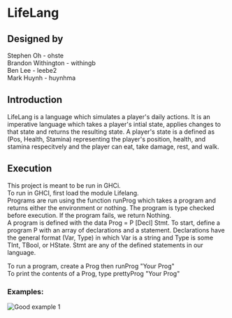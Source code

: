 # LifeLang
## Designed by
Stephen Oh - ohste  
Brandon Withington - withingb  
Ben Lee - leebe2  
Mark Huynh - huynhma  

## Introduction
LifeLang is a language which simulates a player's daily actions. It is an imperative language which takes a player's intial state, applies changes to that state and returns the resulting state. A player's state is a defined as (Pos, Health, Stamina) representing the player's position, health, and stamina respecitvely and the player can eat, take damage, rest, and walk. 

## Execution
This project is meant to be run in GHCi.  
To run in GHCI, first load the module Lifelang.  
Programs are run using the function runProg which takes a program and returns either the environment or nothing. The program is type checked before execution. If the program fails, we return Nothing.  
A program is defined with the data Prog = P [Decl] Stmt. To start, define a program P with an array of declarations and a statement. 
Declarations have the general format (Var, Type) in which Var is a string and Type is some TInt, TBool, or HState. Stmt are any of the defined statements in our language.  
  
To run a program, create a Prog then runProg "Your Prog"  
To print the contents of a Prog, type prettyProg "Your Prog"  
  
### Examples:  
![Good example 1](https://imgur.com/XHe5YP6.png)


